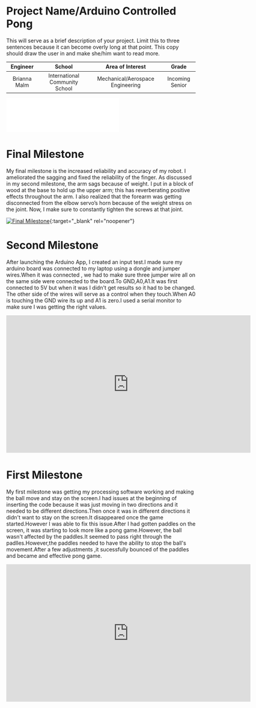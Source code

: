﻿# Project Name/Arduino Controlled Pong
This will serve as a brief description of your project. Limit this to three sentences because it can become overly long at that point. This copy should draw the user in and make she/him want to read more.

| **Engineer** | **School** | **Area of Interest** | **Grade** |
|:--:|:--:|:--:|:--:|
| Brianna Malm | International Community School | Mechanical/Aerospace Engineering | Incoming Senior

![Headstone Image](https://github.com/BlueStampEng/BSE_Template_Portfolio/blob/4655d8c4b2f1d0fa5912511d0b39542520b9f88e/branding/BlueStamp-Engineering-Logo-White.png)
  
# Final Milestone
My final milestone is the increased reliability and accuracy of my robot. I ameliorated the sagging and fixed the reliability of the finger. As discussed in my second milestone, the arm sags because of weight. I put in a block of wood at the base to hold up the upper arm; this has reverberating positive effects throughout the arm. I also realized that the forearm was getting disconnected from the elbow servo’s horn because of the weight stress on the joint. Now, I make sure to constantly tighten the screws at that joint. 

[![Final Milestone](https://res.cloudinary.com/marcomontalbano/image/upload/v1612573869/video_to_markdown/images/youtube--F7M7imOVGug-c05b58ac6eb4c4700831b2b3070cd403.jpg )](https://www.youtube.com/watch?v=F7M7imOVGug&feature=emb_logo "Final Milestone"){:target="_blank" rel="noopener"}

# Second Milestone
After launching the Arduino App, I created an input test.I made sure my arduino board was connected to my laptop using a dongle and jumper wires.When it was connected , we had to make sure three jumper wire all on the same side were connected to the board.To GND,A0,A1.It was first connected to 5V but when it was I didn't get results so it had to be changed.
The other side of the wires will serve as a control when they touch.When A0 is touching the GND wire its up and A1 is zero.I used a serial monitor to make sure I was getting the right values.

<iframe width="650" height="365" src="https://www.youtube.com/embed/6sgyN1Y26Gs" title="YouTube video player" frameborder="0" allow="accelerometer; autoplay; clipboard-write; encrypted-media; gyroscope; picture-in-picture" allowfullscreen></iframe>

# First Milestone
  

My first milestone was getting my processing software working and making the ball move and stay on the screen.I had issues at the beginning of inserting the code because it was just moving in two directions and it needed to be different directions.Then once it was in different directions it didn't want to stay on the screen.It disappeared once the game started.However I was able to fix this issue.After I had gotten paddles on the screen, it was starting to look more like a pong game.However, the ball wasn't affected by the paddles.It seemed to pass right through the padlles.However,the paddles needed to have the ability to stop the ball's movement.After a few adjustments ,it  sucessfully bounced of the paddles and became and effective pong game.

<iframe width="650" height="365" src="https://www.youtube.com/embed/bWMObeQ9i6E" title="YouTube video player" frameborder="0" allow="accelerometer; autoplay; clipboard-write; encrypted-media; gyroscope; picture-in-picture" allowfullscreen></iframe>
